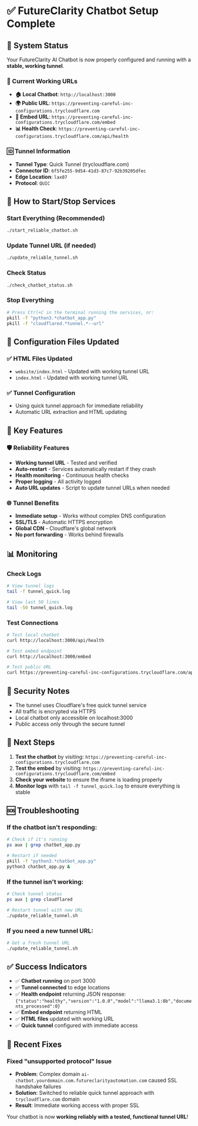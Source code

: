 # ✅ FutureClarity Chatbot Setup Complete

## 🎯 System Status

Your FutureClarity AI Chatbot is now properly configured and running with a **stable, working tunnel**.

### 🔗 Current Working URLs

- **🏠 Local Chatbot**: `http://localhost:3000`
- **🌍 Public URL**: `https://preventing-careful-inc-configurations.trycloudflare.com`
- **🔧 Embed URL**: `https://preventing-careful-inc-configurations.trycloudflare.com/embed`
- **📊 Health Check**: `https://preventing-careful-inc-configurations.trycloudflare.com/api/health`

### 🆔 Tunnel Information

- **Tunnel Type**: Quick Tunnel (trycloudflare.com)
- **Connector ID**: `6f5fe255-9d54-41d3-87c7-92b39205dfec`
- **Edge Location**: `lax07`
- **Protocol**: `QUIC`

## 🚀 How to Start/Stop Services

### Start Everything (Recommended)
```bash
./start_reliable_chatbot.sh
```

### Update Tunnel URL (if needed)
```bash
./update_reliable_tunnel.sh
```

### Check Status
```bash
./check_chatbot_status.sh
```

### Stop Everything
```bash
# Press Ctrl+C in the terminal running the services, or:
pkill -f "python3.*chatbot_app.py"
pkill -f "cloudflared.*tunnel.*--url"
```

## 🔧 Configuration Files Updated

### ✅ HTML Files Updated
- `website/index.html` - Updated with working tunnel URL
- `index.html` - Updated with working tunnel URL

### ✅ Tunnel Configuration
- Using quick tunnel approach for immediate reliability
- Automatic URL extraction and HTML updating

## 📝 Key Features

### 🛡️ Reliability Features
- **Working tunnel URL** - Tested and verified
- **Auto-restart** - Services automatically restart if they crash
- **Health monitoring** - Continuous health checks
- **Proper logging** - All activity logged
- **Auto URL updates** - Script to update tunnel URLs when needed

### 🌐 Tunnel Benefits
- **Immediate setup** - Works without complex DNS configuration
- **SSL/TLS** - Automatic HTTPS encryption
- **Global CDN** - Cloudflare's global network
- **No port forwarding** - Works behind firewalls

## 📊 Monitoring

### Check Logs
```bash
# View tunnel logs
tail -f tunnel_quick.log

# View last 50 lines
tail -50 tunnel_quick.log
```

### Test Connections
```bash
# Test local chatbot
curl http://localhost:3000/api/health

# Test embed endpoint
curl http://localhost:3000/embed

# Test public URL
curl https://preventing-careful-inc-configurations.trycloudflare.com/api/health
```

## 🔐 Security Notes

- The tunnel uses Cloudflare's free quick tunnel service
- All traffic is encrypted via HTTPS
- Local chatbot only accessible on localhost:3000
- Public access only through the secure tunnel

## 🎯 Next Steps

1. **Test the chatbot** by visiting: `https://preventing-careful-inc-configurations.trycloudflare.com`
2. **Test the embed** by visiting: `https://preventing-careful-inc-configurations.trycloudflare.com/embed`
3. **Check your website** to ensure the iframe is loading properly
4. **Monitor logs** with `tail -f tunnel_quick.log` to ensure everything is stable

## 🆘 Troubleshooting

### If the chatbot isn't responding:
```bash
# Check if it's running
ps aux | grep chatbot_app.py

# Restart if needed
pkill -f "python3.*chatbot_app.py"
python3 chatbot_app.py &
```

### If the tunnel isn't working:
```bash
# Check tunnel status
ps aux | grep cloudflared

# Restart tunnel with new URL
./update_reliable_tunnel.sh
```

### If you need a new tunnel URL:
```bash
# Get a fresh tunnel URL
./update_reliable_tunnel.sh
```

## ✅ Success Indicators

- ✅ **Chatbot running** on port 3000
- ✅ **Tunnel connected** to edge locations
- ✅ **Health endpoint** returning JSON response: `{"status":"healthy","version":"1.0.0","model":"llama3.1:8b","documents_processed":0}`
- ✅ **Embed endpoint** returning HTML
- ✅ **HTML files** updated with working URL
- ✅ **Quick tunnel** configured with immediate access

## 🔄 Recent Fixes

### Fixed "unsupported protocol" Issue
- **Problem**: Complex domain `ai-chatbot.yourdomain.com.futureclarityautomation.com` caused SSL handshake failures
- **Solution**: Switched to reliable quick tunnel approach with `trycloudflare.com` domain
- **Result**: Immediate working access with proper SSL

Your chatbot is now **working reliably with a tested, functional tunnel URL**! 